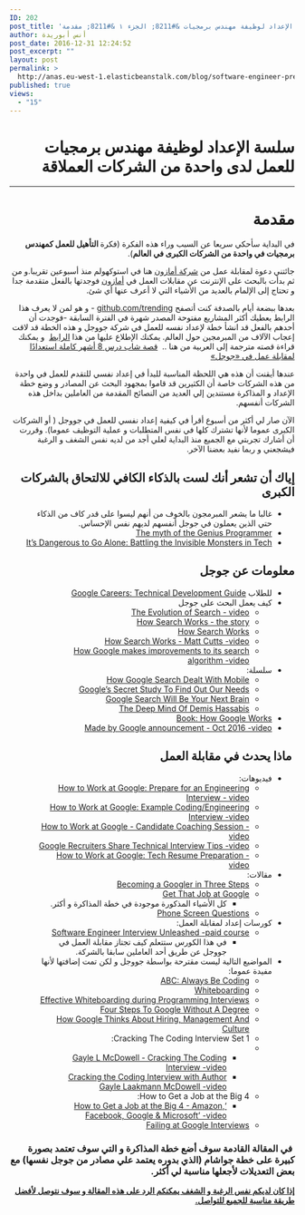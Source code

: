 ```yaml
---
ID: 202
post_title: 'سلسة الإعداد لوظيفة مهندس برمجيات &#8211; الجزء ١ &#8211; مقدمة'
author: أنس أبوريدة
post_date: 2016-12-31 12:24:52
post_excerpt: ""
layout: post
permalink: >
  http://anas.eu-west-1.elasticbeanstalk.com/blog/software-engineer-preparation-introduction/
published: true
views:
  - "15"
---
```

<h1 dir="rtl">سلسة الإعداد لوظيفة مهندس برمجيات للعمل لدى واحدة من الشركات العملاقة</h1>

<hr>

<h1 dir="rtl">مقدمة</h1>

<p dir="rtl">في البداية سأحكي سريعا عن السبب وراء هذه الفكرة (فكرة<strong> التأهيل للعمل كمهندس برمجيات في واحدة من الشركات الكبرى في العالم</strong>).</p>

<p dir="rtl">جائتني دعوة لمقابلة عمل من <a href="https://www.amazon.com/">شركة أمازون</a> هنا في استوكهولم منذ أسبوعين تقريبا.و من ثم بدأت بالبحث على الإنترنت عن مقابلات العمل في <a href="https://www.amazon.com/">أمازون</a> فوجدتها بالفعل متقدمة جدا و تحتاج إلى الإلمام بالعديد من الأشياء التي لا أعرف عنها أي شئ.</p>

<p dir="rtl">بعدها ببضعة أيام بالصدفة كنت أتصفح <a href="http://github.com/trending">github.com/trending</a>&nbsp;- و هو لمن لا يعرف هذا الرابط يعطيك أكثر المشاريع مفتوحة المصدر شهرة في الفترة السابقة -فوجدت أن أحدهم بالفعل قد انشأ خطة لإعداد نفسه للعمل في شركة جووجل و هذه الخطة قد لاقت إعجاب الآلاف من المبرمجين حول العالم.&nbsp;يمكنك الإطلاع عليها من هذا <a href="https://github.com/AnasFullStack/google-interview-university">الرابط</a>&nbsp; و يمكنك قراءة قصته مترجمة إلى العربية من هنا .. &nbsp;<a href="http://www.sasapost.com/translation/google-interview-university/">قصة شاب درس 8 أشهر كاملة استعدادًا لمقابلة عمل في «جوجل»</a></p>

<p dir="rtl">عندها أيقنت أن هذه هي اللحظة المناسبة للبدأ في إعداد نفسي للتقدم للعمل في واحدة من هذه الشركات خاصة أن الكثيرين قد قاموا بمجهود البحث عن المصادر و وضع خطة الإعداد و المذاكرة مستندين إلي العديد من النصائح المقدمة من العاملين بداخل هذه الشركات أنفسهم.</p>

<p dir="rtl">الآن صار لي أكثر من أسبوع أقرأ في كيفية إعداد نفسي للعمل في جووجل ( أو الشركات الكبرى عموما لأنها تشترك كلها في نفس المتطلبات و عملية التوظيف عموما). وقررت أن أشارك تجربتي مع الجميع منذ البداية لعلي أجد من لديه نفس الشغف و الرغبة فيشجعني و ربما نفيد بعضنا الآخر.</p>

<h2 dir="rtl">إياك أن تشعر أنك لست بالذكاء الكافي للالتحاق بالشركات الكبرى</h2>

<ul dir="rtl">
    <li>غالبا ما يشعر المبرمجون بالخوف من أنهم ليسوا على قدر كاف من الذكاء حتي الذين يعملون في جوجل أنفسهم لديهم نفس الإحساس.</li>
    <li><a href="https://www.youtube.com/watch?v=0SARbwvhupQ">The myth of the Genius Programmer</a></li>
    <li><a href="https://www.youtube.com/watch?v=1i8ylq4j_EY">It’s Dangerous to Go Alone: Battling the Invisible Monsters in Tech</a></li>
</ul>

<h2 dir="rtl"><a id="About_Google_5"></a>معلومات عن جوجل</h2>

<ul dir="rtl">
    <li>للطلاب&nbsp;<a href="https://www.google.com/about/careers/students/guide-to-technical-development.html">Google Careers: Technical Development Guide</a></li>
    <li>كيف يعمل البحث على جوجل
<ul>
    <li><a href="https://www.youtube.com/watch?v=mTBShTwCnD4">The Evolution of Search - video</a></li>
    <li><a href="https://www.google.com/insidesearch/howsearchworks/thestory/">How Search Works - the story</a></li>
    <li><a href="https://www.google.com/insidesearch/howsearchworks/">How Search Works</a></li>
    <li><a href="https://www.youtube.com/watch?v=BNHR6IQJGZs">How Search Works - Matt Cutts -video </a></li>
    <li><a href="https://www.youtube.com/watch?v=J5RZOU6vK4Q">How Google makes improvements to its search algorithm -video </a></li>
</ul>
</li>
    <li>سلسلة:
<ul>
    <li><a href="https://backchannel.com/how-google-search-dealt-with-mobile-33bc09852dc9">How Google Search Dealt With Mobile</a></li>
    <li><a href="https://backchannel.com/googles-secret-study-to-find-out-our-needs-eba8700263bf">Google’s Secret Study To Find Out Our Needs</a></li>
    <li><a href="https://backchannel.com/google-search-will-be-your-next-brain-5207c26e4523">Google Search Will Be Your Next Brain</a></li>
    <li><a href="https://backchannel.com/the-deep-mind-of-demis-hassabis-156112890d8a">The Deep Mind Of Demis Hassabis</a></li>
</ul>
</li>
    <li><a href="https://www.amazon.com/How-Google-Works-Eric-Schmidt/dp/1455582344">Book: How Google Works</a></li>
    <li><a href="https://www.youtube.com/watch?v=q4y0KOeXViI">Made by Google announcement - Oct 2016 -video </a></li>
</ul>

<h2 dir="rtl"><a id="Interview_Process__General_Interview_Prep_22"></a>&nbsp;ماذا يحدث في مقابلة العمل&nbsp;</h2>

<ul dir="rtl">
    <li>فيديوهات:
<ul>
    <li><a href="https://www.youtube.com/watch?v=ko-KkSmp-Lk">How to Work at Google: Prepare for an Engineering Interview - video</a></li>
    <li><a href="https://www.youtube.com/watch?v=XKu_SEDAykw">How to Work at Google: Example Coding/Engineering Interview -video </a></li>
    <li><a href="https://www.youtube.com/watch?v=oWbUtlUhwa8&amp;feature=youtu.be">How to Work at Google - Candidate Coaching Session -video </a></li>
    <li><a href="https://www.youtube.com/watch?v=qc1owf2-220&amp;feature=youtu.be">Google Recruiters Share Technical Interview Tips -video </a></li>
    <li><a href="https://www.youtube.com/watch?v=8npJLXkcmu8">How to Work at Google: Tech Resume Preparation -video </a></li>
</ul>
</li>
    <li>مقالات:
<ul>
    <li><a href="http://www.google.com/about/careers/lifeatgoogle/hiringprocess/">Becoming a Googler in Three Steps</a></li>
    <li><a href="http://steve-yegge.blogspot.com/2008/03/get-that-job-at-google.html">Get That Job at Google</a>
<ul>
    <li>كل الأشياء المذكورة موجودة في خطة المذاكرة و أكثر.</li>
</ul>
</li>
    <li><a href="http://sites.google.com/site/steveyegge2/five-essential-phone-screen-questions">Phone Screen Questions</a></li>
</ul>
</li>
    <li>كورسات إعداد لمقابلة العمل:
<ul>
    <li><a href="https://www.udemy.com/software-engineer-interview-unleashed">Software Engineer Interview Unleashed -paid course</a>
<ul>
    <li>في هذا الكورس ستتعلم كيف تجتاز مقابلة العمل في جووجل عن طريق أحد العاملين سابقا بالشركة.</li>
</ul>
</li>
</ul>
</li>
    <li>المواضيع التالية ليست مقترحة بواسطة جووجل و لكن تمت إضافتها لأنها مفيدة عموما:
<ul>
    <li><a href="https://medium.com/always-be-coding/abc-always-be-coding-d5f8051afce2#.4heg8zvm4">ABC: Always Be Coding</a></li>
    <li><a href="https://medium.com/@dpup/whiteboarding-4df873dbba2e#.hf6jn45g1">Whiteboarding</a></li>
    <li><a href="http://www.coderust.com/blog/2014/04/10/effective-whiteboarding-during-programming-interviews/">Effective Whiteboarding during Programming Interviews</a></li>
    <li><a href="https://medium.com/always-be-coding/four-steps-to-google-without-a-degree-8f381aa6bd5e#.asalo1vfx">Four Steps To Google Without A Degree</a></li>
    <li><a href="http://www.kpcb.com/blog/lessons-learned-how-google-thinks-about-hiring-management-and-culture">How Google Thinks About Hiring, Management And Culture</a></li>
    <li>Cracking The Coding Interview Set 1:</li>
    <li>
<ul>
    <li><a href="https://www.youtube.com/watch?v=rEJzOhC5ZtQ">Gayle L McDowell - Cracking The Coding Interview -video </a></li>
    <li><a href="https://www.youtube.com/watch?v=aClxtDcdpsQ">Cracking the Coding Interview with Author Gayle Laakmann McDowell -video </a></li>
</ul>
</li>
    <li>How to Get a Job at the Big 4:
<ul>
    <li><a href="https://www.youtube.com/watch?v=YJZCUhxNCv8">‘How to Get a Job at the Big 4 - Amazon, Facebook, Google &amp; Microsoft’ -video </a></li>
</ul>
</li>
    <li><a href="http://alexbowe.com/failing-at-google-interviews/">Failing at Google Interviews</a></li>
</ul>
</li>
</ul>

<h3 dir="rtl">&nbsp;في المقالة القادمة سوف أضع خطة المذاكرة و التي سوف تعتمد بصورة كبيرة على خطة جواشام (الذي بدوره يعتمد علي مصادر من جوجل نفسها) مع بعض التعديلات لأجعلها مناسبة لي أكثر.&nbsp;</h3>

<p dir="rtl"><span style="text-decoration: underline;"><strong>إذا كان لديكم نفس الرغبة و الشغف يمكنكم الرد على هذه المقالة و سوف نتوصل لأفضل طريقة مناسبة للجميع للتواصل.</strong></span></p>